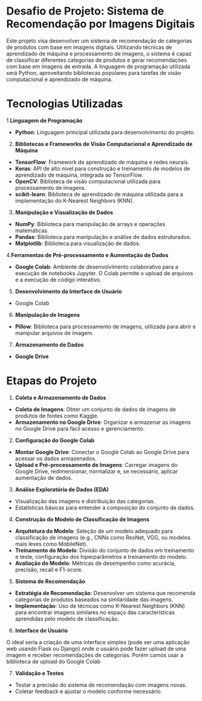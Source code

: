 # Desafio de Projeto: Sistema de Recomendação por Imagens Digitais

Este projeto visa desenvolver um sistema de recomendação de categorias de produtos com base em imagens digitais. Utilizando técnicas de aprendizado de máquina e processamento de imagens, o sistema é capaz de classificar diferentes categorias de produtos e gerar recomendações com base em imagens de entrada. A linguagem de programação utilizada será Python, aproveitando bibliotecas populares para tarefas de visão computacional e aprendizado de máquina.

# Tecnologias Utilizadas


1.**Linguagem de Programação**
  *  **Python**: Linguagem principal utilizada para desenvolvimento do projeto.

2. **Bibliotecas e Frameworks de Visão Computacional e Aprendizado de Máquina**
  *  **TensorFlow**: Framework de aprendizado de máquina e redes neurais.
  * **Keras**: API de alto nível para construção e treinamento de modelos de aprendizado de máquina, integrada ao TensorFlow.
  * **OpenCV**: Biblioteca de visão computacional utilizada para processamento de imagens.
  * **scikit-learn**: Biblioteca de aprendizado de máquina utilizada para a implementação do K-Nearest Neighbors (KNN).

3. **Manipulação e Visualização de Dados**
  * **NumPy**: Biblioteca para manipulação de arrays e operações matemáticas.
  * **Pandas**: Biblioteca para manipulação e análise de dados estruturados.
  * **Matplotlib**: Biblioteca para visualização de dados.

4.**Ferramentas de Pré-processamento e Aumentação de Dados**
  * **Google Colab**: Ambiente de desenvolvimento colaborativo para a execução de notebooks Jupyter. O Colab permite o upload de arquivos e a execução de código interativo.

5. **Desenvolvimento da Interface de Usuário**
  * Google Colab

6. **Manipulação de Imagens**
  * **Pillow**: Biblioteca para processamento de imagens, utilizada para abrir e manipular arquivos de imagem.

7. **Armazenamento de Dados**
  * **Google Drive**

# **Etapas do Projeto**

1. **Coleta e Armazenamento de Dados**

  * **Coleta de Imagens**: Obter um conjunto de dados de imagens de produtos de fontes como Kaggle.
  * **Armazenamento no Google Drive**: Organizar e armazenar as imagens no Google Drive para fácil acesso e gerenciamento.

2. **Configuração do Google Colab**
  * **Montar Google Drive**: Conectar o Google Colab ao Google Drive para acessar os dados armazenados.
  * **Upload e Pré-processamento de Imagens**: Carregar imagens do Google Drive, redimensionar, normalizar e, se necessário, aplicar aumentação de dados.

3. **Análise Exploratória de Dados (EDA)**

  * Visualização das imagens e distribuição das categorias.
  * Estatísticas básicas para entender a composição do conjunto de dados.

4. **Construção do Modelo de Classificação de Imagens**

  * **Arquitetura do Modelo**: Seleção de um modelo adequado para classificação de imagens (e.g., CNNs como ResNet, VGG, ou modelos mais leves como MobileNet).
  * **Treinamento do Modelo**: Divisão do conjunto de dados em treinamento e teste, configuração dos hiperparâmetros e treinamento do modelo.
  * **Avaliação do Modelo**: Métricas de desempenho como acurácia, precisão, recall e F1-score.

5. **Sistema de Recomendação**

  * **Estratégia de Recomendação**: Desenvolver um sistema que recomenda categorias de produtos baseados na similaridade das imagens.
  * **Implementação**: Uso de técnicas como K-Nearest Neighbors (KNN) para encontrar imagens similares no espaço das características aprendidas pelo modelo de classificação.

6. **Interface de Usuário**

O ideal seria a criação de uma interface simples (pode ser uma aplicação web usando Flask ou Django) onde o usuário pode fazer upload de uma imagem e receber recomendações de categorias. Porém camos usar a biblioteca de upload do Google Colab

7. **Validação e Testes**

  * Testar a precisão do sistema de recomendação com imagens novas.
  * Coletar feedback e ajustar o modelo conforme necessário.    
